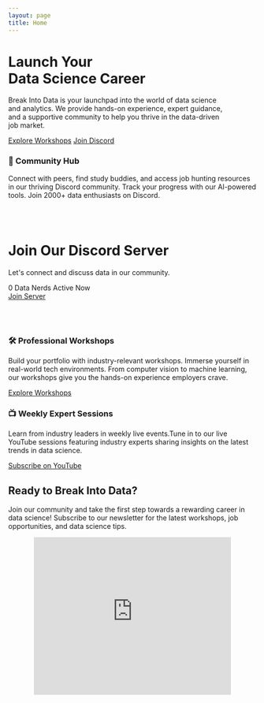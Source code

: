 ```yaml
---
layout: page
title: Home
---
```


<div class="page-hero pt-[25vh]">
    <h1 class="page-hero-title">
        Launch Your <br><span class="rainbow-text-animated">Data Science</span> Career
    </h1>
    <p style="margin-right: 60px;">
    Break Into Data is your launchpad into the world of data science and analytics. We provide hands-on experience, expert guidance, and a supportive community to help you thrive in the data-driven job market.</p>
    <a href="/workshops" class="button primary-button workshops-enroll-button">Explore Workshops</a>
    <a href="https://discord.gg/EM5ECyEbyV" class="button secondary-button workshops-learnmore-button">Join Discord</a>
</div>

### 👥 Community Hub

Connect with peers, find study buddies, and access job hunting resources in our thriving Discord community. Track your progress with our AI-powered tools. Join 2000+ data enthusiasts on Discord.

<br><br>
<div class="discord-widget container">
    <h1><span class="discord-logo"></span>Join Our Discord Server</h1>
    <p class="subtitle">Let's connect and discuss data in our community.</p>
    <div class="server-stats">
        <div class="active-users">
            <div id="user-avatars"></div>
            <span id="additional-users"></span>
        </div>
    </div>
    <div class="stat-box">
        <span class="online-indicator"></span>
        <span id="online-members">0</span>
        <span class="stat-label">Data Nerds Active Now</span>
    </div>
    <a href="#" id="join-button" class="button primary-button">Join Server</a>
</div>

<script>
    const apiUrl = `https://discord.com/api/guilds/1168693434572345346/widget.json`; 
    
    fetch(apiUrl)
      .then(response => response.json())
      .then(data => {
        const userAvatars = document.getElementById('user-avatars');
        const additionalUsers = document.getElementById('additional-users');
        document.getElementById('online-members').textContent = data.presence_count;
        document.getElementById('join-button').href = data.instant_invite;

        // Display up to 3 user avatars
        const displayedUsers = data.members.slice(0, 3);
        displayedUsers.forEach(user => {
            const img = document.createElement('img');
            img.src = user.avatar_url;
            img.alt = user.username;
            userAvatars.appendChild(img);
        });

        // Show additional users count if any
        if (data.presence_count > 3) {
            additionalUsers.textContent = `+${data.presence_count - 3}`;
        }
      });
</script>
<br><br>

### 🛠️ Professional Workshops

Build your portfolio with industry-relevant workshops. Immerse yourself in real-world tech environments. From computer vision to machine learning, our workshops give you the hands-on experience employers crave.

<div class="cta-buttons">
  <a href="/workshops" class="button primary-button workshops-enroll-button">Explore Workshops</a>
</div>

### 📺 Weekly Expert Sessions

Learn from industry leaders in weekly live events.Tune in to our live YouTube sessions featuring industry experts sharing insights on the latest trends in data science.

<div class="cta-buttons">
  <a href="https://www.youtube.com/@BreakIntoData" class="button primary-button workshops-enroll-button">Subscribe on YouTube</a>
</div>

<!-- ---

## What Our Members Say

> "It was a really wonderful experience. I enjoy the community because everyone is so friendly and accommodating. It was such a great experience. We participated for the first time, and it was just amazing." - Eman Nisar

> "It was a great experience to tackle a machine learning challenge from inception to solution. Every step of the way, there was a wealth of knowledge to absorb. Working alongside a great team made it even more fun."- Gnanambal Kamakshi Renganathan

--- -->

<h2 class="centered-header">Ready to Break Into Data?</h2>

Join our community and take the first step towards a rewarding career in data science! Subscribe to our newsletter for the latest workshops, job opportunities, and data science tips.

<div class="text-align: center">
    <iframe src="https://breakintodata.substack.com/embed" height="320" style="width: 400px; max-width: calc(100vw - 20px); margin: auto; display: block;" frameborder="0" scrolling="no"></iframe>
</div>
